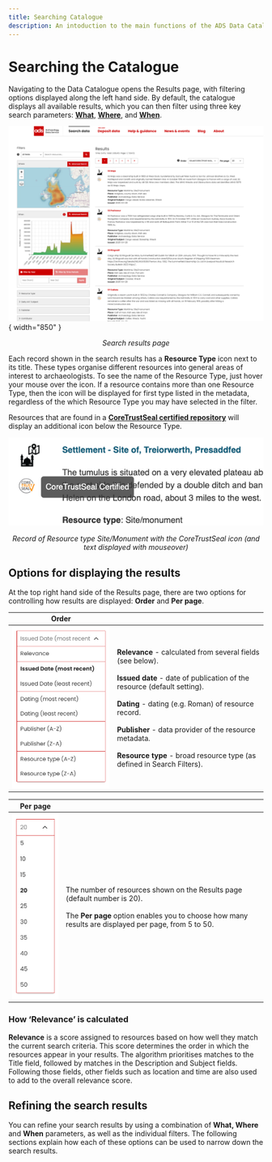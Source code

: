 ```yaml
---
title: Searching Catalogue
description: An intoduction to the main functions of the ADS Data Catalogue
---
```


# Searching the Catalogue

Navigating to the Data Catalogue opens the Results page, with filtering options displayed along the left hand side. By default, the catalogue displays all available results, which you can then filter using three key search parameters: [**What**](Section-1_What.md), [**Where**](Section-2_Map_Where.md), and [**When**](Section-3_Time_period_When.md).

![ARIADNE Catalogue search results page](../assets/02-Search_results_page.png){ width="850" }
<p align=center><i>Search results page</i></p>

Each record shown in the search results has a **Resource Type** icon next to its title. These types organise different resources into general areas of interest to archaeologists. To see the name of the Resource Type, just hover your mouse over the icon. If a resource contains more than one Resource Type, then the icon will be displayed for first type listed in the metadata, regardless of the which Resource Type you may have selected in the filter. 

Resources that are found in a [**CoreTrustSeal certified repository**](https://www.coretrustseal.org/) will display an additional icon below the Resource Type.

![Set of icons which classify the resource type ](../assets/28-Resource_icons.png)
<p align=center><i>Record of Resource type Site/Monument with the CoreTrustSeal icon (and text displayed with mouseover)</i></p>

## Options for displaying the results
At the top right hand side of the Results page, there are two options for controlling how results are displayed: **Order** and **Per page**.

| Order |  |
| ------------- | ----------- |
| ![List of options which determine the display order](../assets/31-Order_options.png) | **Relevance** - calculated from several fields (see below).<Br><Br>**Issued date** - date of publication of the resource (default setting).<Br><Br>**Dating** - dating (e.g. Roman) of resource record.<Br><Br>**Publisher** - data provider of the resource metadata.<Br><Br>**Resource type** - broad resource type (as defined in Search Filters).|

| Per page |  |
| ------------- | ----------- |
| ![Drop down menu of values for how many results are displayed on the page](../assets/30-Per_page.png) | The number of resources shown on the Results page (default number is 20). <br><Br>The **Per page** option enables you to choose how many results are displayed per page, from 5 to 50. |

### How ‘Relevance’ is calculated

**Relevance** is a score assigned to resources based on how well they match the current search criteria. This score determines the order in which the resources appear in your results. The algorithm prioritises matches to the Title field, followed by matches in the Description and Subject fields. Following those fields, other fields such as location and time are also used to add to the overall relevance score. 

## Refining the search results
You can refine your search results by using a combination of **What, Where** and **When** parameters, as well as the individual filters. The following sections explain how each of these options can be used to narrow down the search results.